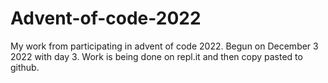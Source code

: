 # Advent-of-code-2022

My work from participating in advent of code 2022.
Begun on December 3 2022 with day 3. 
Work is being done on repl.it and then copy pasted to github. 
